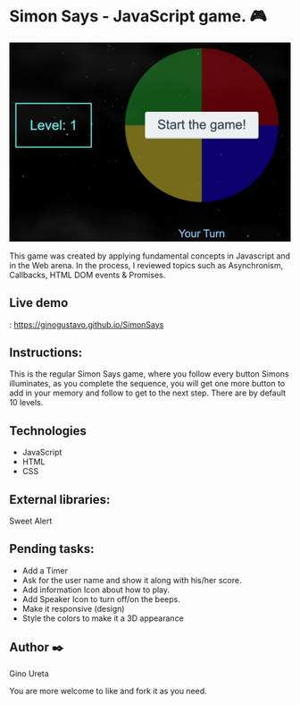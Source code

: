 # Simon Says - JavaScript game. 🎮

![img](images/screen.png) 



This game was created by applying fundamental concepts in Javascript and in the Web arena. In the process, I reviewed topics such as Asynchronism, Callbacks, HTML DOM events & Promises.

## Live demo
<Play game> : https://ginogustavo.github.io/SimonSays


## Instructions:
This is the regular Simon Says game, where you follow every button Simons illuminates, as you complete the sequence, you will get one more button to add in your memory and follow to get to the next step. There are by default 10 levels.

## Technologies
* JavaScript
* HTML
* CSS

## External libraries:
Sweet Alert

## Pending tasks:
* Add a Timer
* Ask for the user name and show it along with his/her score.
* Add information Icon about how to play.
* Add Speaker Icon to turn off/on the beeps.
* Make it responsive (design)
* Style the colors to make it a 3D appearance

## Author ✒️
Gino Ureta

You are more welcome to like and fork it as you need.
